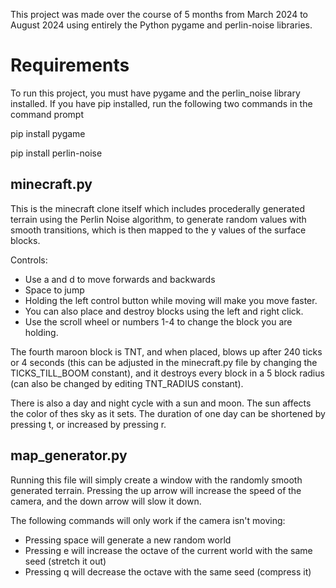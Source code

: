 This project was made over the course of 5 months from March 2024 to August 2024 using entirely the Python pygame and perlin-noise libraries.

# Requirements

To run this project, you must have pygame and the perlin_noise library installed. If you have pip installed, run the following two commands in the command prompt

pip install pygame

pip install perlin-noise

## minecraft.py

This is the minecraft clone itself which includes procederally generated terrain using the Perlin Noise algorithm, to generate random values with smooth transitions, which is then mapped to the y values of the surface blocks. 

Controls:
- Use a and d to move forwards and backwards
- Space to jump
- Holding the left control button while moving will make you move faster.
- You can also place and destroy blocks using the left and right click.
- Use the scroll wheel or numbers 1-4 to change the block you are holding.

The fourth maroon block is TNT, and when placed, blows up after 240 ticks or 4 seconds (this can be adjusted in the minecraft.py file by changing the TICKS_TILL_BOOM constant), and it destroys every
block in a 5 block radius (can also be changed by editing TNT_RADIUS constant).

There is also a day and night cycle with a sun and moon. The sun affects the color of thes sky as it sets. The duration
of one day can be shortened by pressing t, or increased by pressing r.

## map_generator.py

Running this file will simply create a window with the randomly smooth generated terrain. Pressing the up arrow will increase the speed of the camera, and the down arrow will slow it down. 

The following commands will only work if the camera isn't moving:

- Pressing space will generate a new random world
- Pressing e will increase the octave of the current world with the same seed (stretch it out)
- Pressing q will decrease the octave with the same seed (compress it)
  
